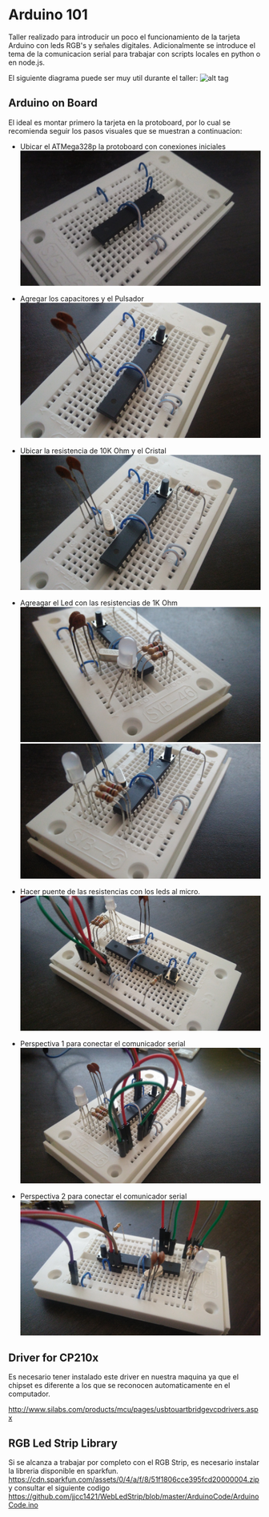 # Arduino 101
Taller realizado para introducir un poco el funcionamiento de la tarjeta Arduino con leds RGB's y señales digitales. Adicionalmente se introduce el tema de la comunicacion serial para trabajar con scripts locales en python o en node.js.

El siguiente diagrama puede ser muy util durante el taller:
![alt tag](http://www.chicoree.fr/w/images/9/95/ATmega328P_vs_Arduino_pin_mapping.png)

## Arduino on Board
El ideal es montar primero la tarjeta en la protoboard, por lo cual se recomienda seguir los pasos visuales que se muestran a continuacion:

* Ubicar el ATMega328p la protoboard con conexiones iniciales
![alt tag](ArduinoBoardSteps/img01.jpg)

* Agregar los capacitores y el Pulsador
![alt tag](ArduinoBoardSteps/img02.jpg)

* Ubicar la resistencia de 10K Ohm y el Cristal
![alt tag](ArduinoBoardSteps/img03.jpg)

* Agreagar el Led con las resistencias de 1K Ohm
![alt tag](ArduinoBoardSteps/img04.jpg)
![alt tag](ArduinoBoardSteps/img05.jpg)

* Hacer puente de las resistencias con los leds al micro.
![alt tag](ArduinoBoardSteps/img06.jpg)

* Perspectiva 1 para conectar el comunicador serial
![alt tag](ArduinoBoardSteps/img07.jpg)

* Perspectiva 2 para conectar el comunicador serial
![alt tag](ArduinoBoardSteps/img08.jpg)

## Driver for CP210x
Es necesario tener instalado este driver en nuestra maquina ya que el chipset es diferente a los que se reconocen automaticamente en el computador.

http://www.silabs.com/products/mcu/pages/usbtouartbridgevcpdrivers.aspx

## RGB Led Strip Library
Si se alcanza a trabajar por completo con el RGB Strip, es necesario instalar la libreria disponible en sparkfun.
https://cdn.sparkfun.com/assets/0/4/a/f/8/51f1806cce395fcd20000004.zip y consultar el siguiente codigo https://github.com/jjcc1421/WebLedStrip/blob/master/ArduinoCode/ArduinoCode.ino
